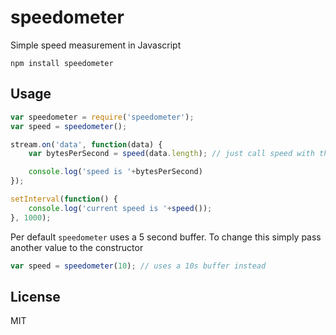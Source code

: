 # speedometer

Simple speed measurement in Javascript

	npm install speedometer

## Usage

``` js
var speedometer = require('speedometer');
var speed = speedometer();

stream.on('data', function(data) {
	var bytesPerSecond = speed(data.length); // just call speed with the number of bytes transferred

	console.log('speed is '+bytesPerSecond)
});

setInterval(function() {
	console.log('current speed is '+speed());
}, 1000);
```

Per default `speedometer` uses a 5 second buffer.
To change this simply pass another value to the constructor

``` js
var speed = speedometer(10); // uses a 10s buffer instead
```

## License

MIT